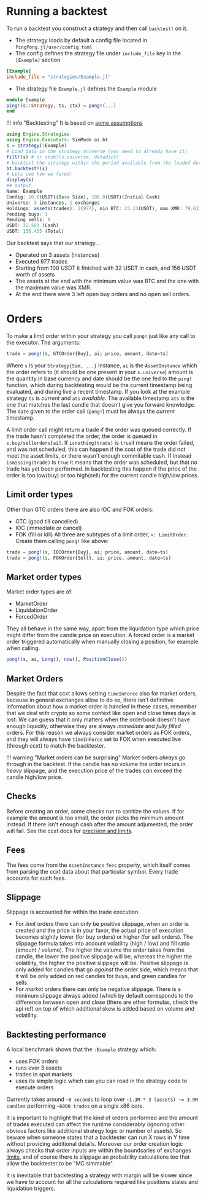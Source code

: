 # Running a backtest

To run a backtest you construct a strategy and then call `backtest!` on it.

- The strategy loads by default a config file located in `PingPong.jl/user/config.toml`
- The config defines the strategy file under `include_file` key in the `[Example]` section

```toml
[Example]
include_file = "strategies/Example.jl"
```

- The strategy file `Example.jl` defines the `Example` module

```julia
module Example
ping!(s::Strategy, ts, ctx) = pong!(...)
end
```

!!! info "Backtesting"
    It is based on [some assumptions](./engine_notes.md)

```julia
using Engine.Strategies
using Engine.Executors: SimMode as bt
s = strategy(:Example)
# Load data in the strategy universe (you need to already have it)
fill!(s) # or stub!(s.universe, datadict)
# backtest the strategy within the period available from the loaded data.
bt.backtest!(s)
# Lets see how we fared:
display(s)
## output
Name: Example
Config: 10.0(USDT)(Base Size), 100.0(USDT)(Initial Cash)
Universe: 3 instances, 1 exchanges
Holdings: assets(trades): 2(977), min BTC: 23.13(USDT), max XMR: 79.611(USDT)
Pending buys: 3
Pending sells: 0
USDT: 32.593 (Cash)
USDT: 156.455 (Total)
```

Our backtest says that our strategy...

- Operated on 3 assets (instances)
- Executed 977 trades
- Starting from 100 USDT it finished with 32 USDT in cash, and 156 USDT worth of assets
- The assets at the end with the minimum value was BTC and the one with the maximum value was XMR.
- At the end there were 3 left open buy orders and no open sell orders.

# Orders

To make a limit order within your strategy you call `pong!` just like any call to the executor. The arguments:

```julia
trade = pong!(s, GTCOrder{Buy}, ai; price, amount, date=ts)
```

Where `s` is your `Strategy{Sim, ...}` instance, `ai` is the `AssetInstance` which the order refers to (it should be one present in your `s.universe`) amount is the quantity in base currency and date should be the one fed to the `ping!` function, which during backtesting would be the current timestamp being evaluated, and during live a recent timestamp. If you look at the example strategy `ts` is _current_ and `ats` _available_. The available timestamp `ats` is the one that matches the last candle that doesn't give you forward knowledge. The `date` given to the order call (`pong!`) must be always the _current_ timestamp.

A limit order call might return a trade if the order was queued correctly. If the trade hasn't completed the order, the order is queued in `s.buy/sellorders[ai]`. If `isnothing(trade)` is `true`it means the order failed, and was not scheduled, this can happen if the cost of the trade did not meet the asset limits, or there wasn't enough commitable cash. If instead `ismissing(trade)` is `true` it means that the order was scheduled, but that no trade has yet been performed. In backtesting this happen if the price of the order is too low(buy) or too high(sell) for the current candle high/low prices.

## Limit order types

Other than GTC orders there are also IOC and FOK orders:

- GTC (good till cancelled)
- IOC (immediate or cancel)
- FOK (fill or kill)
  All three are subtypes of a limit order, `<: LimitOrder`.
  Create them calling `pong!` like above:

```julia
trade = pong!(s, IOCOrder{Buy}, ai; price, amount, date=ts)
trade = pong!(s, FOKOrder{Sell}, ai; price, amount, date=ts)
```

## Market order types

Market order types are of:

- MarketOrder
- LiquidationOrder
- ForcedOrder

They all behave in the same way, apart from the liquidation type which price might differ from the candle price on execution. A forced order is a market order triggered automatically when manually closing a position, for example when calling.

```julia
pong!(s, ai, Long(), now(), PositionClose())
```

## Market Orders

Despite the fact that ccxt allows setting `timeInForce` also for market orders, because in general exchanges allow to do so, there isn't definitive information about how a market order is handled in these cases, remember that we deal with crypto so some context like open and close times days is lost. We can guess that it only matters when the orderbook doesn't have enough liquidity, otherwise they are always _immediate_ and _fully filled_ orders. For this reason we always consider market orders as FOK orders, and they will always have `timeInForce` set to FOK when executed live (through ccxt) to match the backtester.

!!! warning "Market orders can be surprising"
    Market orders _always_ go through in the backtest. If the candle has no volume the order incurs in _heavy_ slippage, and the execution price of the trades _can_ exceed the candle high/low price.

## Checks

Before creating an order, some checks run to sanitize the values. If for example the amount is too small, the order picks the minimum amount instead. If there isn't enough cash after the amount adjumested, the order will fail. See the ccxt docs for [precision and limits](http://docs.ccxt.com/#/?id=precision-and-limits).

## Fees

The fees come from the `AssetInstance` `fees` property, which itself comes from parsing the ccxt data about that particular symbol. Every trade accounts for such fees.

## Slippage

Slippage is accounted for within the trade execution.

- For _limit_ orders there can only be positive slippage, when an order is created and the price is in your favor, the actual price of execution becomes slightly lower (for buy orders) or higher (for sell orders).
  The slippage formula takes into account volatility (high / low) and fill ratio (amount / volume). The higher the volume the order takes from the candle, the lower the positive slippage will be, whereas the higher the volatility, the higher the positive slippage will be. Positive slippage is only added for candles that go _against_ the order side, which means that it will be only added on red candles for buys, and green candles for sells.
- For _market_ orders there can only be negative slippage. There is a minimum slippage always added (which by default corresponds to the difference between open and close (there are other formulas, check the api ref) on top of which additional skew is added based on volume and volatility.

## Backtesting performance

A local benchmark shows that the `:Example` strategy which:

- uses FOK orders
- runs over 3 assets
- trades in spot markets
- uses its simple logic which can you can read in the strategy code to execute orders

Currently takes around `~8 seconds` to loop over `~1.3M * 3 (assets) ~= 3.9M candles` performing `~6000 trades` on a single x86 core.

It is important to highlight that the kind of orders performed and the amount of trades executed can affect the runtime considerably (ignoring other obvious factors like additional strategy logic or number of assets).
So beware when someone states that a backtester can run X rows in Y time without providing additional details. Moreover our order creation logic always checks that order inputs are within the boundsaries of exchanges [limits](https://docs.ccxt.com/#/README?id=precision-and-limits), and of course there is slippage an probability calculations too that allow the backtester to be "MC simmable".

It is inevitable that backtesting a strategy with margin will be slower since we have to account for all the calculations required like positions states and liquidation triggers.
